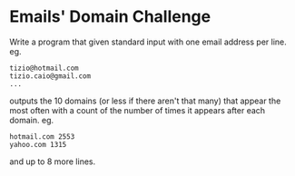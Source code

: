 # Emails' Domain Challenge
Write a program that given standard input with one email address per line.
eg.
```
tizio@hotmail.com
tizio.caio@gmail.com
...
```
outputs the 10 domains (or less if there aren't that many) that appear the most often with a count of the
number of times it appears after each domain. eg.
```
hotmail.com 2553
yahoo.com 1315
```
and up to 8 more lines.
